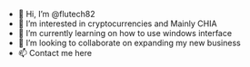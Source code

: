 - 👋 Hi, I’m @flutech82
- 👀 I’m interested in cryptocurrencies and Mainly CHIA
- 🌱 I’m currently learning on how to use windows interface
- 💞️ I’m looking to collaborate on expanding my new business
- 📫 Contact me here

<!---
flutech82/flutech82 is a ✨ special ✨ repository because its `README.md` (this file) appears on your GitHub profile.
You can click the Preview link to take a look at your changes.
--->
